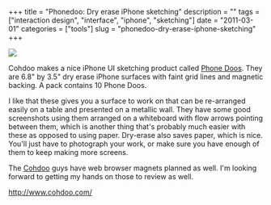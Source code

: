 +++
title = "Phonedoo: Dry erase iPhone sketching"
description = ""
tags = ["interaction design", "interface", "iphone", "sketching"]
date = "2011-03-01"
categories = ["tools"]
slug = "phonedoo-dry-erase-iphone-sketching"
+++


<div class="tool-screenshot mb1"><a href="http://www.cohdoo.com/"><img id="bluga-thumbnail-2833" class="bluga-thumbnail custom" src="http://media.konigi.com/bluga/
wt52325efa68798_custom.jpg"/></a></div><p>Cohdoo makes a nice iPhone UI sketching product called <a href="http://www.cohdoo.com/">Phone Doos</a>. They are 6.8&quot; by 3.5&quot; dry erase iPhone surfaces with faint grid lines and magnetic backing. A pack contains 10 Phone Doos.</p>

<p>I like that these gives you a surface to work on that can be re-arranged easily on a table and presented on a metallic wall. They have some good screenshots using them arranged on a whiteboard with flow arrows pointing between them, which is another thing that's probably much easier with these as opposed to using paper. Dry-erase also saves paper, which is nice. You'll just have to photograph your work, or make sure you have enough of them to keep making more screens.</p>

<p>The <a href="http://www.cohdoo.com/">Cohdoo</a> guys have web browser magnets planned as well. I'm looking forward to getting my hands on those to review as well.</p>

  
<p><a href="http://www.cohdoo.com/">http://www.cohdoo.com/</a></p>
      
